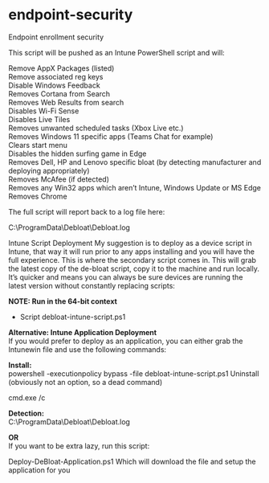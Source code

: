 # endpoint-security
Endpoint enrollment security

This script will be pushed as an Intune PowerShell script and will:

Remove AppX Packages (listed)<br>
Remove associated reg keys<br>
Disable Windows Feedback<br>
Removes Cortana from Search<br>
Removes Web Results from search<br>
Disables Wi-Fi Sense<br>
Disables Live Tiles<br>
Removes unwanted scheduled tasks (Xbox Live etc.)<br>
Removes Windows 11 specific apps (Teams Chat for example)<br>
Clears start menu<br>
Disables the hidden surfing game in Edge<br>
Removes Dell, HP and Lenovo specific bloat (by detecting manufacturer and deploying appropriately)<br>
Removes McAfee (if detected)<br>
Removes any Win32 apps which aren’t Intune, Windows Update or MS Edge<br>
Removes Chrome<br>

The full script will report back to a log file here:

C:\ProgramData\Debloat\Debloat.log

Intune Script Deployment
My suggestion is to deploy as a device script in Intune, that way it will run prior to any apps installing and you will have the full experience. This is where the secondary script comes in. This will grab the latest copy of the de-bloat script, copy it to the machine and run locally. It’s quicker and means you can always be sure devices are running the latest version without constantly replacing scripts:

**NOTE: Run in the 64-bit context** <br>
- Script debloat-intune-script.ps1

**Alternative: Intune Application Deployment** <br>
If you would prefer to deploy as an application, you can either grab the Intunewin file and use the following commands:

**Install:** <br>
powershell -executionpolicy bypass -file debloat-intune-script.ps1
Uninstall (obviously not an option, so a dead command)

cmd.exe /c

**Detection:** <br>
C:\ProgramData\Debloat\Debloat.log

**OR** <br>
If you want to be extra lazy, run this script:

Deploy-DeBloat-Application.ps1
Which will download the file and setup the application for you

